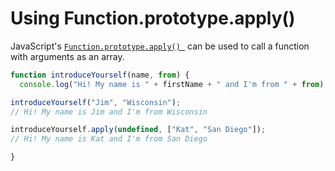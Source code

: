 # Using Function.prototype.apply()

JavaScript's [`Function.prototype.apply()
`](https://developer.mozilla.org/en-US/docs/Web/JavaScript/Reference/Global_Objects/Function/apply) can be used to call a function with arguments as an array.

```JavaScript
function introduceYourself(name, from) {
  console.log("Hi! My name is " + firstName + " and I'm from " + from);

introduceYourself("Jim", "Wisconsin");
// Hi! My name is Jim and I'm from Wisconsin

introduceYourself.apply(undefined, ["Kat", "San Diego"]);
// Hi! My name is Kat and I'm from San Diego

}
```

<!-- Scenarios when apply() can be useful coming soon... -->
